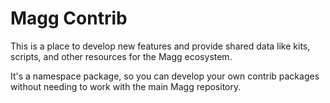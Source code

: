 # Magg Contrib

This is a place to develop new features and provide shared data like kits, scripts, and other resources for the Magg ecosystem.

It's a namespace package, so you can develop your own contrib packages without needing to work with the main Magg repository.
